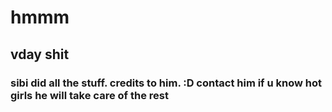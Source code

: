 # hmmm
## vday shit
### sibi did all the stuff. credits to him. :D contact him if u know hot girls he will take care of the rest
